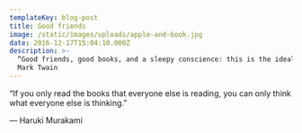 ```yaml
---
templateKey: blog-post
title: Good friends
image: /static/images/uploads/apple-and-book.jpg
date: 2016-12-17T15:04:10.000Z
description: >-
  “Good friends, good books, and a sleepy conscience: this is the ideal life.” ―
  Mark Twain
---
```

“If you only read the books that everyone else is reading, you can only think what everyone else is thinking.” 

― Haruki Murakami

